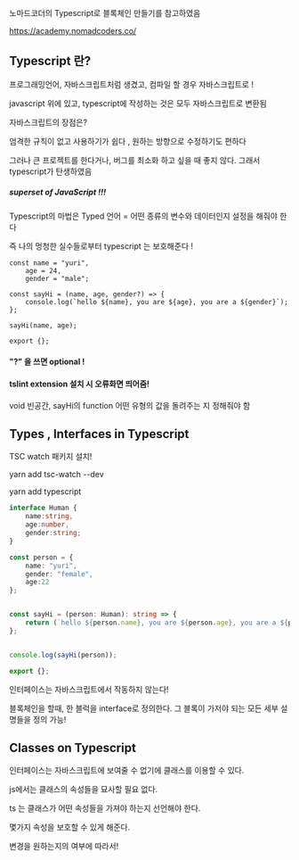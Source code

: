 노마드코더의 Typescript로 블록체인 만들기를 참고하였음

https://academy.nomadcoders.co/



## Typescript 란?

프로그래밍언어, 자바스크립트처럼 생겼고, 컴파일 할 경우 자바스크립트로 !

javascript 위에 있고, typescript에 작성하는 것은 모두 자바스크립트로 변환됨 



자바스크립트의 장점은?

엄격한 규칙이 없고 사용하기가 쉽다 , 원하는 방향으로 수정하기도 편하다

그러나 큰 프로젝트를 한다거나, 버그를 최소화 하고 싶을 때 좋지 않다. 그래서 typescript가 탄생하였음

##### superset of JavaScript !!! 



Typescript의 마법은 Typed 언어 = 어떤 종류의 변수와 데이터인지 설정을 해줘야 한다

즉 나의 멍청한 실수들로부터  typescript 는 보호해준다 ! 



```tsx
const name = "yuri",
    age = 24,
    gender = "male";

const sayHi = (name, age, gender?) => {
    console.log(`hello ${name}, you are ${age}, you are a ${gender}`);
};

sayHi(name, age);

export {};
```



#### "?" 을 쓰면 optional !

#### tslint extension 설치 시 오류화면 띄어줌!

void 빈공간, sayHi의 function 어떤 유형의 값을 돌려주는 지 정해줘야 함



## Types , Interfaces in Typescript



TSC watch 패키지 설치!

yarn add tsc-watch --dev

yarn add typescript



```typescript
interface Human {
    name:string,
    age:number,
    gender:string;
}

const person = {
    name: "yuri",
    gender: "female",
    age:22
};


const sayHi = (person: Human): string => {
    return (`hello ${person.name}, you are ${person.age}, you are a ${person.gender}`);
};


console.log(sayHi(person));

export {};
```



인터페이스는 자바스크립트에서 작동하지 않는다!

블록체인을 할때, 한 블럭을 interface로 정의한다. 그 블록이 가저야 되는 모든 세부 설명들을 정의 가능!



## Classes on Typescript

인터페이스는 자바스크립트에 보여줄 수 없기에 클래스를 이용할 수 있다.

js에서는 클래스의 속성들을 묘사할 필요 없다.

ts 는 클래스가 어떤 속성들을 가져야 하는지 선언해야 한다.



몇가지 속성을 보호할 수 있게 해준다.

변경을 원하는지의 여부에 따라서!